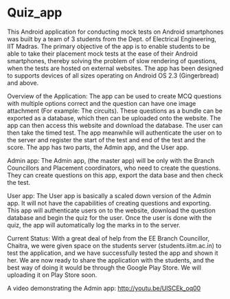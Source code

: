 Quiz_app
========

This Android application for conducting mock tests on Android smartphones was 
built by a team of 3 students from the Dept. of Electrical Engineering, IIT 
Madras. The primary objective of the app is to enable students to be able to 
take their placement mock tests at the ease of their Android smartphones, 
thereby solving the problem of slow rendering of questions, when the tests are 
hosted on external websites. The app has been designed to supports devices of 
all sizes operating on Android OS 2.3 (Gingerbread) and above.

Overview of the Application:
The app can be used to create MCQ questions with multiple options correct and 
the question can have one image attachment (For example: The circuits). These 
questions as a bundle can be exported as a database, which then can be 
uploaded onto the website. The app can then access this website and download 
the database. The user can then take the timed test. The app meanwhile will 
authenticate the user on to the server and register the start of the test and 
end of the test and the score. The app has two parts, the Admin app, and the 
User app.

Admin app:
The Admin app, (the master app) will be only with the Branch Councillors and 
Placement coordinators, who need to create the questions. They can create 
questions on this app, export the data base and then check the test.

User app:
The User app is basically a scaled down version of the Admin app. It will not 
have the capabilities of  creating questions and exporting. This app will 
authenticate users on to the website, download the question database and begin 
the quiz for the user. Once the user is done with the quiz, the app will 
automatically log the marks in to the server.

Current Status:
With a great deal of help from the EE Branch Councillor, Chaitra, we were 
given space on the students server (students.iitm.ac.in) to test the 
application, and we have successfully tested the app and shown it her. We are 
now ready to share the application with the students, and the best way of 
doing it would be through the Google Play Store. We will uploading it on Play
Store soon.

A video demonstrating the Admin app: http://youtu.be/UlSCEk_oq00
